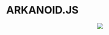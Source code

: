 # ARKANOID.JS

<p align="center">
    <img src="https://github.com/user-attachments/assets/8cef9e4a-c157-4db7-b153-34146dece538" />
</p>
